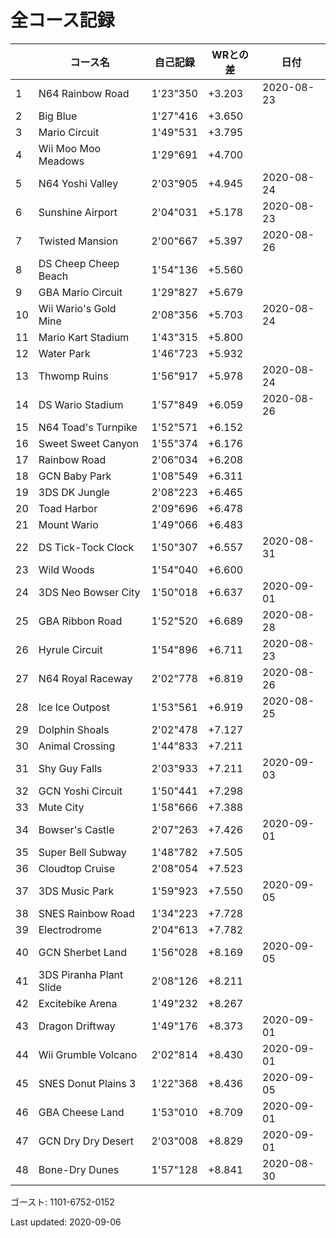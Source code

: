 # 全コース記録

||コース名|自己記録|WRとの差|日付
|--|--|--|--|--|
|1|N64 Rainbow Road|1'23"350|+3.203|2020-08-23|
|2|Big Blue|1'27"416|+3.650||
|3|Mario Circuit|1'49"531|+3.795||
|4|Wii Moo Moo Meadows|1'29"691|+4.700||
|5|N64 Yoshi Valley|2'03"905|+4.945|2020-08-24|
|6|Sunshine Airport|2'04"031|+5.178|2020-08-23|
|7|Twisted Mansion|2'00"667|+5.397|2020-08-26|
|8|DS Cheep Cheep Beach|1'54"136|+5.560||
|9|GBA Mario Circuit|1'29"827|+5.679||
|10|Wii Wario's Gold Mine|2'08"356|+5.703|2020-08-24|
|11|Mario Kart Stadium|1'43"315|+5.800||
|12|Water Park|1'46"723|+5.932||
|13|Thwomp Ruins|1'56"917|+5.978|2020-08-24|
|14|DS Wario Stadium|1'57"849|+6.059|2020-08-26|
|15|N64 Toad's Turnpike|1'52"571|+6.152||
|16|Sweet Sweet Canyon|1'55"374|+6.176||
|17|Rainbow Road|2'06"034|+6.208||
|18|GCN Baby Park|1'08"549|+6.311||
|19|3DS DK Jungle|2'08"223|+6.465||
|20|Toad Harbor|2'09"696|+6.478||
|21|Mount Wario|1'49"066|+6.483||
|22|DS Tick-Tock Clock|1'50"307|+6.557|2020-08-31|
|23|Wild Woods|1'54"040|+6.600||
|24|3DS Neo Bowser City|1'50"018|+6.637|2020-09-01|
|25|GBA Ribbon Road|1'52"520|+6.689|2020-08-28|
|26|Hyrule Circuit|1'54"896|+6.711|2020-08-23|
|27|N64 Royal Raceway|2'02"778|+6.819|2020-08-26|
|28|Ice Ice Outpost|1'53"561|+6.919|2020-08-25|
|29|Dolphin Shoals|2'02"478|+7.127||
|30|Animal Crossing|1'44"833|+7.211||
|31|Shy Guy Falls|2'03"933|+7.211|2020-09-03|
|32|GCN Yoshi Circuit|1'50"441|+7.298||
|33|Mute City|1'58"666|+7.388||
|34|Bowser's Castle|2'07"263|+7.426|2020-09-01|
|35|Super Bell Subway|1'48"782|+7.505||
|36|Cloudtop Cruise|2'08"054|+7.523||
|37|3DS Music Park|1'59"923|+7.550|2020-09-05|
|38|SNES Rainbow Road|1'34"223|+7.728||
|39|Electrodrome|2'04"613|+7.782||
|40|GCN Sherbet Land|1'56"028|+8.169|2020-09-05|
|41|3DS Piranha Plant Slide|2'08"126|+8.211||
|42|Excitebike Arena|1'49"232|+8.267||
|43|Dragon Driftway|1'49"176|+8.373|2020-09-01|
|44|Wii Grumble Volcano|2'02"814|+8.430|2020-09-01|
|45|SNES Donut Plains 3|1'22"368|+8.436|2020-09-05|
|46|GBA Cheese Land|1'53"010|+8.709|2020-09-01|
|47|GCN Dry Dry Desert|2'03"008|+8.829|2020-09-01|
|48|Bone-Dry Dunes|1'57"128|+8.841|2020-08-30|

ゴースト: 1101-6752-0152

Last updated: 2020-09-06
